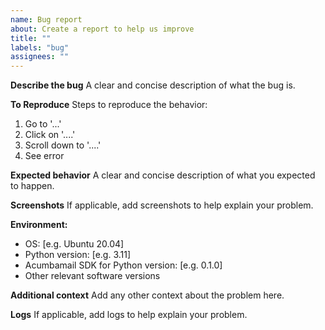 ```yaml
---
name: Bug report
about: Create a report to help us improve
title: ""
labels: "bug"
assignees: ""
---
```


**Describe the bug**
A clear and concise description of what the bug is.

**To Reproduce**
Steps to reproduce the behavior:

1. Go to '...'
2. Click on '....'
3. Scroll down to '....'
4. See error

**Expected behavior**
A clear and concise description of what you expected to happen.

**Screenshots**
If applicable, add screenshots to help explain your problem.

**Environment:**

- OS: [e.g. Ubuntu 20.04]
- Python version: [e.g. 3.11]
- Acumbamail SDK for Python version: [e.g. 0.1.0]
- Other relevant software versions

**Additional context**
Add any other context about the problem here.

**Logs**
If applicable, add logs to help explain your problem.
